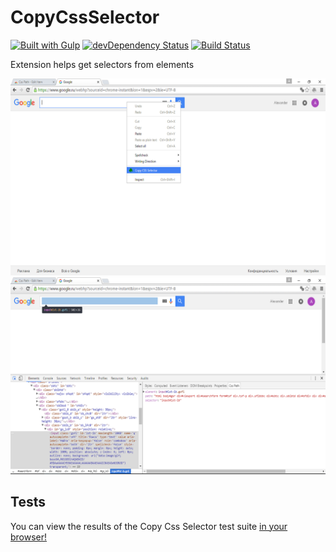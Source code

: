 # CopyCssSelector

[![Built with Gulp](http://img.shields.io/badge/built%20with-gulp.js-red.svg)](http://gulpjs.com/)
[![devDependency Status](https://david-dm.org/flamencist/CopyCssSelector/dev-status.svg)](https://david-dm.org/flamencist/CssPath#info=devDependencie)
[![Build Status](https://secure.travis-ci.org/flamencist/CssPath.svg)](http://travis-ci.org/flamencist/CssPath)


Extension helps get selectors from elements

![copy css selector extension](example_2.png)
![copy css selector extension](example_3.png)

## Tests

You can view the results of the Copy Css Selector test suite [in your browser!](https://rawgit.com/flamencist/cssPath/master/spec-runner.html)

